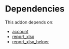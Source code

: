 # Dependencies

This addon depends on:

- [account](https://github.com/bringout/oca-ocb-accounting/tree/1c86482d8238e19ed78579629f21cd46d51a058e/odoo-bringout-oca-ocb-account)
- [report_xlsx](https://github.com/bringout/oca-report)
- [report_xlsx_helper](https://github.com/bringout/oca-report)
